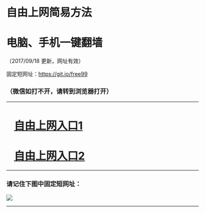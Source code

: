 ﻿# 自由上网简易方法

# 电脑、手机一键翻墙

（2017/09/18 更新，网址有效）

固定短网址：https://git.io/free99

### （微信如打不开，请转到浏览器打开）


***





# &nbsp;&nbsp; <a href="http://ft569029237.fwq-tz1005.info/fwqtz01.html?t=091800110159 " target="_blank">自由上网入口1</a>
# &nbsp;&nbsp; <a href="http://ft2239929090.fwq-tz1006.info/fwqtz02.html?t=091800117424 " target="_blank">自由上网入口2</a>
***

### 请记住下图中固定短网址：

<img src="https://s3-us-west-2.amazonaws.com/fwq-1001/yjfq-20170905okok.png" /> 


***

